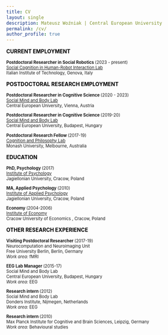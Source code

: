 ```yaml
---
title: CV
layout: single
description: Mateusz Woźniak | Central European University
permalink: /cv/
author_profile: true
---
```


<p><strong><span style="color: #000000;">CURRENT EMPLOYMENT</span></strong></p>

<p style="font-size: 80%;"><strong> Postdoctoral Researcher in Social Robotics </strong>(2023 - present) <br/>
<a href="https://www.iit.it/web/social-cognition-in-human-robot-interaction" target="_blank">Social Cognition in Human-Robot Interaction Lab</a> <br/>
Italian Institute of Technology, Genova, Italy<br/></p>
  
<p><strong><span style="color: #000000;">POSTDOCTORAL RESEARCH EMPLOYMENT</span></strong></p>

<p style="font-size: 80%;"><strong> Postdoctoral Researcher in Cognitive Science </strong>(2020 - 2023) <br/>
<a href="https://socialmind.ceu.edu/somby" target="_blank">Social Mind and Body Lab</a> <br/>
Central European University, Vienna, Austria<br/></p>

<p style="font-size: 80%;"><strong> Postdoctoral Researcher in Cognitive Science </strong>(2019-20) <br/>
<a href="https://socialmind.ceu.edu/somby" target="_blank">Social Mind and Body Lab</a> <br/>
Central European University, Budapest, Hungary<br/></p>

<p style="font-size: 80%;"><strong> Postdoctoral Research Fellow </strong>(2017-19) <br/>
<a href="https://www.monash.edu/arts/cognition-and-philosophy-lab" target="_blank">Cognition and Philosophy Lab</a> <br/>
Monash University, Melbourne, Australia <br/></p>

  
<p><strong><span style="color: #000000;">EDUCATION </span></strong></p>

<p style="font-size: 80%;"><strong>PhD, Psychology </strong>(2017)<br />
<a href="https://psychologia.uj.edu.pl/en_GB/start" target="_blank">Institute of Psychology</a><br />
Jagiellonian University, Cracow, Poland<br /></p>

<p style="font-size: 80%;"><strong>MA, Applied Psychology </strong>(2010)<br />
<a href="https://ips.uj.edu.pl/en_GB/start-en" target="_blank">Institute of Applied Psychology</a><br />
Jagiellonian University, Cracow, Poland<br /></p>

<p style="font-size: 80%;"><strong>Economy </strong>(2004-2006)<br />
<a href="https://uek.krakow.pl/en/" target="_blank">Institute of Economy</a><br />
Cracow University of Economics , Cracow, Poland<br /></p>


<p><strong><span style="color: #000000;">OTHER RESEARCH EXPERIENCE</span></strong></p>

<p style="font-size: 80%;"><strong>Visiting Postdoctoral Researcher </strong>(2017-19)<br />
Neurocomputation and Neuroimaging Unit <br/>
Free University Berlin, Berlin, Germany<br/>
<em>Work area: </em>fMRI<br /></p>

<p style="font-size: 80%;"><strong>EEG Lab Manager </strong>(2015-17)<br />
Social Mind and Body Lab <br/>
Central European University, Budapest, Hungary<br/>
<em>Work area: </em>EEG<br /></p>

<p style="font-size: 80%;"><strong>Research intern </strong>(2012)<br />
Social Mind and Body Lab <br/>
Donders Institute, Nijmegen, Netherlands<br/>
<em>Work area: </em>EEG<br /></p>

<p style="font-size: 80%;"><strong>Research intern </strong>(2010)<br />
Max Planck Institute for Cognitive and Brain Sciences, Leipzig, Germany<br/>
<em>Work area: </em>Behavioural studies<br /></p>

  
